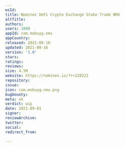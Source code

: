 ```yaml
---
wsId: 
title: Nominex DeFi Crypto Exchange Stake Trade NMX
altTitle: 
authors: 
users: 1000
appId: com.mobuyg.nmx
appCountry: 
released: 2021-08-16
updated: 2021-08-16
version: '1.0'
stars: 
ratings: 
reviews: 
size: 4.5M
website: https://nominex.io/?r=128222
repository: 
issue: 
icon: com.mobuyg.nmx.png
bugbounty: 
meta: ok
verdict: wip
date: 2021-09-01
signer: 
reviewArchive: 
twitter: 
social: 
redirect_from: 

---
```


